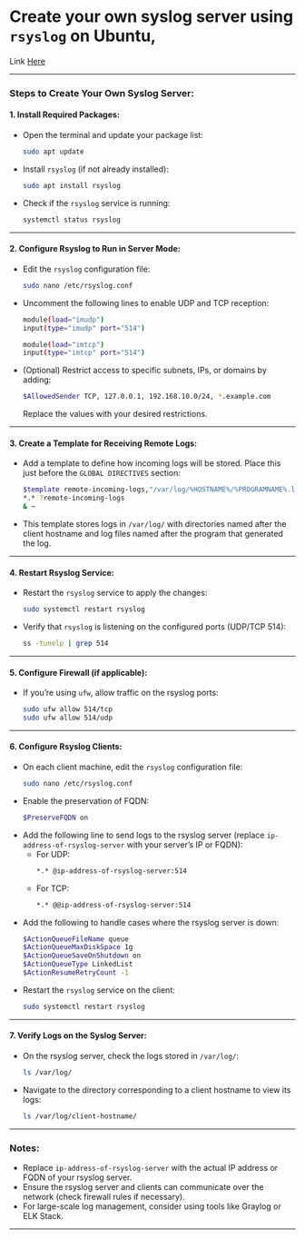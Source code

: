 # Create your own syslog server using `rsyslog` on Ubuntu, 

Link [Here](https://computingpost.medium.com/configure-rsyslog-centralized-log-server-on-ubuntu-22-04-20-04-18-04-b5222129b3f3)

---

### Steps to Create Your Own Syslog Server:

#### **1. Install Required Packages:**
   - Open the terminal and update your package list:
     ```bash
     sudo apt update
     ```
   - Install `rsyslog` (if not already installed):
     ```bash
     sudo apt install rsyslog
     ```
   - Check if the `rsyslog` service is running:
     ```bash
     systemctl status rsyslog
     ```

---

#### **2. Configure Rsyslog to Run in Server Mode:**
   - Edit the `rsyslog` configuration file:
     ```bash
     sudo nano /etc/rsyslog.conf
     ```
   - Uncomment the following lines to enable UDP and TCP reception:
     ```bash
     module(load="imudp")
     input(type="imudp" port="514")

     module(load="imtcp")
     input(type="imtcp" port="514")
     ```
   - (Optional) Restrict access to specific subnets, IPs, or domains by adding:
     ```bash
     $AllowedSender TCP, 127.0.0.1, 192.168.10.0/24, *.example.com
     ```
     Replace the values with your desired restrictions.

---

#### **3. Create a Template for Receiving Remote Logs:**
   - Add a template to define how incoming logs will be stored. Place this just before the `GLOBAL DIRECTIVES` section:
     ```bash
     $template remote-incoming-logs,"/var/log/%HOSTNAME%/%PROGRAMNAME%.log"
     *.* ?remote-incoming-logs
     & ~
     ```
   - This template stores logs in `/var/log/` with directories named after the client hostname and log files named after the program that generated the log.

---

#### **4. Restart Rsyslog Service:**
   - Restart the `rsyslog` service to apply the changes:
     ```bash
     sudo systemctl restart rsyslog
     ```
   - Verify that `rsyslog` is listening on the configured ports (UDP/TCP 514):
     ```bash
     ss -tunelp | grep 514
     ```

---

#### **5. Configure Firewall (if applicable):**
   - If you’re using `ufw`, allow traffic on the rsyslog ports:
     ```bash
     sudo ufw allow 514/tcp
     sudo ufw allow 514/udp
     ```

---

#### **6. Configure Rsyslog Clients:**
   - On each client machine, edit the `rsyslog` configuration file:
     ```bash
     sudo nano /etc/rsyslog.conf
     ```
   - Enable the preservation of FQDN:
     ```bash
     $PreserveFQDN on
     ```
   - Add the following line to send logs to the rsyslog server (replace `ip-address-of-rsyslog-server` with your server’s IP or FQDN):
     - For UDP:
       ```bash
       *.* @ip-address-of-rsyslog-server:514
       ```
     - For TCP:
       ```bash
       *.* @@ip-address-of-rsyslog-server:514
       ```
   - Add the following to handle cases where the rsyslog server is down:
     ```bash
     $ActionQueueFileName queue
     $ActionQueueMaxDiskSpace 1g
     $ActionQueueSaveOnShutdown on
     $ActionQueueType LinkedList
     $ActionResumeRetryCount -1
     ```
   - Restart the `rsyslog` service on the client:
     ```bash
     sudo systemctl restart rsyslog
     ```

---

#### **7. Verify Logs on the Syslog Server:**
   - On the rsyslog server, check the logs stored in `/var/log/`:
     ```bash
     ls /var/log/
     ```
   - Navigate to the directory corresponding to a client hostname to view its logs:
     ```bash
     ls /var/log/client-hostname/
     ```

---

### Notes:
- Replace `ip-address-of-rsyslog-server` with the actual IP address or FQDN of your rsyslog server.
- Ensure the rsyslog server and clients can communicate over the network (check firewall rules if necessary).
- For large-scale log management, consider using tools like Graylog or ELK Stack.

---

